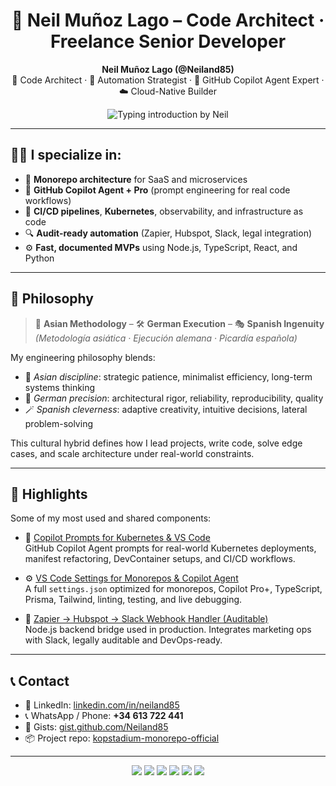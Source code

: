 <h1 align="center">🧠 Neil Muñoz Lago – Code Architect · Freelance Senior Developer</h1>
<p align="center">
  <strong>Neil Muñoz Lago (@Neiland85)</strong><br>
  🧠 Code Architect · 🔁 Automation Strategist · 🤖 GitHub Copilot Agent Expert · ☁️ Cloud-Native Builder
</p>

<p align="center">
  <img src="https://readme-typing-svg.demolab.com?font=Fira+Code&pause=1000&color=00F7FF&center=true&vCenter=true&width=1000&lines=Hi!+I'm+Neil+—+a+fullstack+architect+and+solo+engineer;15%2B+years+in+scalable+systems%2C+automation%2C+DevOps%2C+AI.;I+build+products+with+legal+traceability+%26+Copilot-powered+automation." alt="Typing introduction by Neil" />
</p>

---

## 👨‍💻 I specialize in:

- 🧱 **Monorepo architecture** for SaaS and microservices  
- 🤖 **GitHub Copilot Agent + Pro** (prompt engineering for real code workflows)  
- 🚢 **CI/CD pipelines**, **Kubernetes**, observability, and infrastructure as code  
- 🔍 **Audit-ready automation** (Zapier, Hubspot, Slack, legal integration)  
- ⚙️ **Fast, documented MVPs** using Node.js, TypeScript, React, and Python

---

## 🧬 Philosophy

> 🧘 **Asian Methodology** – 🛠 **German Execution** – 🎭 **Spanish Ingenuity**  
> _(Metodología asiática · Ejecución alemana · Picardía española)_

My engineering philosophy blends:

- 📐 *Asian discipline*: strategic patience, minimalist efficiency, long-term systems thinking  
- 🧱 *German precision*: architectural rigor, reliability, reproducibility, quality  
- 🪄 *Spanish cleverness*: adaptive creativity, intuitive decisions, lateral problem-solving

This cultural hybrid defines how I lead projects, write code, solve edge cases, and scale architecture under real-world constraints.

---

## 📂 Highlights

Some of my most used and shared components:

- 🧠 [Copilot Prompts for Kubernetes & VS Code](https://gist.github.com/Neiland85/2bd47ad2e4c962a0e61a4cb6e1073ed5)  
  GitHub Copilot Agent prompts for real-world Kubernetes deployments, manifest refactoring, DevContainer setups, and CI/CD workflows.

- ⚙️ [VS Code Settings for Monorepos & Copilot Agent](https://gist.github.com/Neiland85/8c87abae66c70fe43d08bf3006bdd541)  
  A full `settings.json` optimized for monorepos, Copilot Pro+, TypeScript, Prisma, Tailwind, linting, testing, and live debugging.

- 🔁 [Zapier → Hubspot → Slack Webhook Handler (Auditable)](https://gist.github.com/Neiland85/ea03236ecdfc5636e9706421b85e224b)  
  Node.js backend bridge used in production. Integrates marketing ops with Slack, legally auditable and DevOps-ready.

---

## 📞 Contact

- 🔗 LinkedIn: [linkedin.com/in/neiland85](https://linkedin.com/in/neiland85)  
- 📞 WhatsApp / Phone: **+34 613 722 441**  
- 🧪 Gists: [gist.github.com/Neiland85](https://gist.github.com/Neiland85)  
- 📦 Project repo: [kopstadium-monorepo-official](https://github.com/Neiland85/kopstadium-monorepo-official)

---

<p align="center">
  <img src="https://img.shields.io/badge/GitHub_Copilot-Pro+-blue?logo=github" />
  <img src="https://img.shields.io/badge/Node.js-18.x-green?logo=node.js" />
  <img src="https://img.shields.io/badge/Kubernetes-1.27-blue?logo=kubernetes" />
  <img src="https://img.shields.io/badge/TypeScript-Strict-blue?logo=typescript" />
  <img src="https://img.shields.io/badge/DevOps-Automation-orange?logo=githubactions" />
  <img src="https://img.shields.io/badge/Monorepo-Enabled-success" />
</p>
